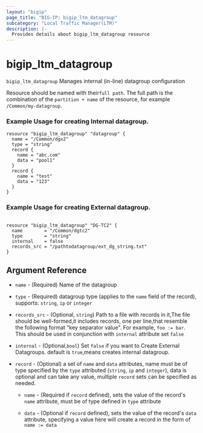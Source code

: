 ```yaml
---
layout: "bigip"
page_title: "BIG-IP: bigip_ltm_datagroup"
subcategory: "Local Traffic Manager(LTM)"
description: |-
  Provides details about bigip_ltm_datagroup resource
---
```


# bigip\_ltm\_datagroup

`bigip_ltm_datagroup` Manages internal (in-line) datagroup configuration

Resource should be named with their`full path`. The full path is the combination of the `partition + name` of the resource, for example `/Common/my-datagroup`.


### Example Usage for creating Internal datagroup.

```hcl
resource "bigip_ltm_datagroup" "datagroup" {
  name = "/Common/dgx2"
  type = "string"
  record {
    name = "abc.com"
    data = "pool1"
  }
  record {
    name = "test"
    data = "123"
  }
}
```

### Example Usage for creating External datagroup.

```hcl

resource "bigip_ltm_datagroup" "DG-TC2" {
  name        = "/Common/dgtc2"
  type        = "string"
  internal    = false
  records_src = "/pathtodatagroup/ext_dg_string.txt"
}
```      

## Argument Reference

* `name` - (Required) Name of the datagroup

* `type` - (Required) datagroup type (applies to the `name` field of the record), supports: `string`, `ip` or `integer`

* `records_src` - (Optional, `string`) Path to a file with records in it,The file should be well-formed,it includes records, one per line,that resemble the following format "key separator value". For example, `foo := bar`.
This should be used in conjunction with `internal` attribute set `false`

* `internal` - (Optional,`bool`) Set `false` if you want to Create External Datagroups. default is `true`,means creates internal datagroup.

* `record` - (Optional) a set of `name` and `data` attributes, name must be of type specified by the `type` attributed (`string`, `ip` and `integer`), data is optional and can take any value, multiple `record` sets can be specified as needed.

  * `name` - (Required if `record` defined), sets the value of the record's `name` attribute, must be of type defined in `type` attribute

  * `data` - (Optional if `record` defined), sets the value of the record's `data` attribute, specifying a value here will create a record in the form of `name := data`
